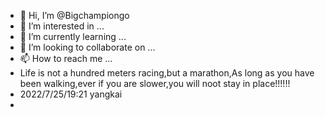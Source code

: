 - 👋 Hi, I’m @Bigchampiongo
- 👀 I’m interested in ...
- 🌱 I’m currently learning ...
- 💞️ I’m looking to collaborate on ...
- 📫 How to reach me ...
- Life is not a hundred meters racing,but a marathon,As long as you have been walking,ever if you are slower,you will noot stay in place!!!!!!
- 2022/7/25/19:21 yangkai
-
